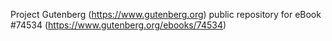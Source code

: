 Project Gutenberg (https://www.gutenberg.org) public repository for
eBook #74534 (https://www.gutenberg.org/ebooks/74534)
